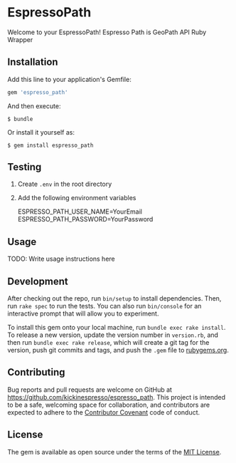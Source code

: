 # EspressoPath

Welcome to your EspressoPath! Espresso Path is GeoPath API Ruby Wrapper


## Installation

Add this line to your application's Gemfile:

```ruby
gem 'espresso_path'
```

And then execute:

    $ bundle

Or install it yourself as:

    $ gem install espresso_path

## Testing

1) Create `.env` in the root directory
2) Add the following environment variables

    ESPRESSO_PATH_USER_NAME=YourEmail
    ESPRESSO_PATH_PASSWORD=YourPassword

## Usage

TODO: Write usage instructions here

## Development

After checking out the repo, run `bin/setup` to install dependencies. Then, run `rake spec` to run the tests. You can also run `bin/console` for an interactive prompt that will allow you to experiment.

To install this gem onto your local machine, run `bundle exec rake install`. To release a new version, update the version number in `version.rb`, and then run `bundle exec rake release`, which will create a git tag for the version, push git commits and tags, and push the `.gem` file to [rubygems.org](https://rubygems.org).

## Contributing

Bug reports and pull requests are welcome on GitHub at https://github.com/kickinespresso/espresso_path. This project is intended to be a safe, welcoming space for collaboration, and contributors are expected to adhere to the [Contributor Covenant](http://contributor-covenant.org) code of conduct.


## License

The gem is available as open source under the terms of the [MIT License](http://opensource.org/licenses/MIT).



